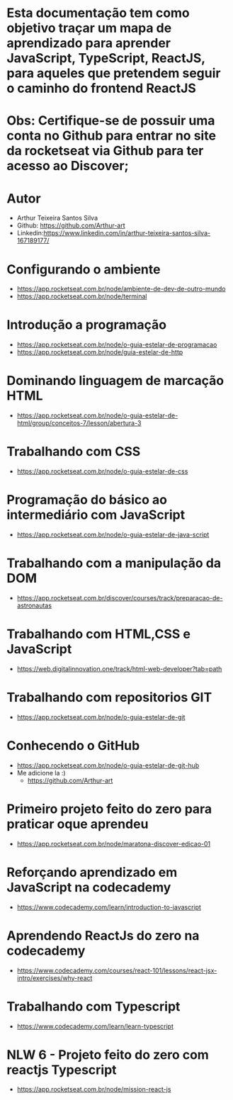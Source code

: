 # Esta documentação tem como objetivo traçar um mapa de aprendizado para aprender JavaScript, TypeScript, ReactJS, para aqueles que pretendem seguir o caminho do frontend ReactJS


# Obs: Certifique-se de possuir uma conta no Github para entrar no site da rocketseat via Github para ter acesso ao Discover;

# Autor 
- Arthur Teixeira Santos Silva
- Github: https://github.com/Arthur-art
- Linkedin:https://www.linkedin.com/in/arthur-teixeira-santos-silva-167189177/


# Configurando o ambiente 
- https://app.rocketseat.com.br/node/ambiente-de-dev-de-outro-mundo
- https://app.rocketseat.com.br/node/terminal

# Introdução a programação
- https://app.rocketseat.com.br/node/o-guia-estelar-de-programacao
- https://app.rocketseat.com.br/node/guia-estelar-de-http

# Dominando linguagem de marcação HTML
- https://app.rocketseat.com.br/node/o-guia-estelar-de-html/group/conceitos-7/lesson/abertura-3

# Trabalhando com CSS
- https://app.rocketseat.com.br/node/o-guia-estelar-de-css

# Programação do básico ao intermediário com JavaScript
- https://app.rocketseat.com.br/node/o-guia-estelar-de-java-script

# Trabalhando com a manipulação da DOM
- https://app.rocketseat.com.br/discover/courses/track/preparacao-de-astronautas

# Trabalhando com HTML,CSS e JavaScript
- https://web.digitalinnovation.one/track/html-web-developer?tab=path

# Trabalhando com repositorios GIT
- https://app.rocketseat.com.br/node/o-guia-estelar-de-git

# Conhecendo o GitHub
- https://app.rocketseat.com.br/node/o-guia-estelar-de-git-hub
- Me adicione la :)
	- https://github.com/Arthur-art

# Primeiro projeto feito do zero para praticar oque aprendeu
- https://app.rocketseat.com.br/node/maratona-discover-edicao-01

# Reforçando aprendizado em JavaScript na codecademy
- https://www.codecademy.com/learn/introduction-to-javascript

# Aprendendo ReactJs do zero na codecademy
- https://www.codecademy.com/courses/react-101/lessons/react-jsx-intro/exercises/why-react

# Trabalhando com Typescript
- https://www.codecademy.com/learn/learn-typescript

# NLW 6 - Projeto feito do zero com reactjs Typescript
- https://app.rocketseat.com.br/node/mission-react-js
